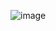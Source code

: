 ![image](https://github.com/MaSStiK/roll-dice/assets/72652605/b0457258-5634-4f4e-ba21-c8b206a08d05)
